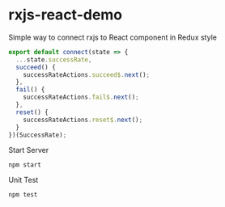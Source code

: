 # rxjs-react-demo
Simple way to connect rxjs to React component in Redux style

```js
export default connect(state => {
  ...state.successRate,
  succeed() {
    successRateActions.succeed$.next();
  },
  fail() {
    successRateActions.fail$.next();
  },
  reset() {
    successRateActions.reset$.next();
  }
})(SuccessRate);
```

Start Server
```
npm start
```

Unit Test
```
npm test
```
